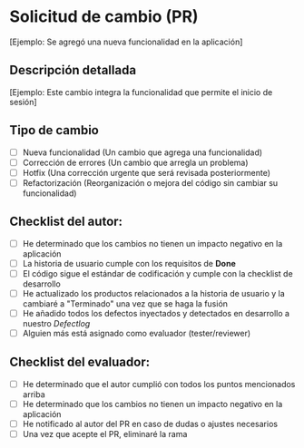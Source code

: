 # Solicitud de cambio (PR)

<!--- Agrega una breve descripción del cambio en una línea -->

[Ejemplo: Se agregó una nueva funcionalidad en la aplicación]

## Descripción detallada

<!-- Explica con más detalle lo que hiciste y por qué. Si instalaste alguna librería o dependencia, menciónalo -->

[Ejemplo: Este cambio integra la funcionalidad que permite el inicio de sesión]

## Tipo de cambio

<!--- ¿Qué hace este cambio? Pon una `x` en los espacios que aplican: -->

- [ ] Nueva funcionalidad (Un cambio que agrega una funcionalidad)
- [ ] Corrección de errores (Un cambio que arregla un problema)
- [ ] Hotfix (Una corrección urgente que será revisada posteriormente)
- [ ] Refactorización (Reorganización o mejora del código sin cambiar su funcionalidad)

## Checklist del autor:

<!--- Antes de hacer la solicitud, repasa los puntos siguientes y pon una `x` en todas las cajas que aplican -->

- [ ] He determinado que los cambios no tienen un impacto negativo en la aplicación
- [ ] La historia de usuario cumple con los requisitos de **Done**
- [ ] El código sigue el estándar de codificación y cumple con la checklist de desarrollo
- [ ] He actualizado los productos relacionados a la historia de usuario y la cambiaré a "Terminado" una vez que se haga la fusión
- [ ] He añadido todos los defectos inyectados y detectados en desarrollo a nuestro *Defectlog*
- [ ] Alguien más está asignado como evaluador (tester/reviewer)

## Checklist del evaluador:

<!--- Repasa los puntos siguientes, y pon una `x` en todas las cajas que aplican -->

- [ ] He determinado que el autor cumplió con todos los puntos mencionados arriba
- [ ] He determinado que los cambios no tienen un impacto negativo en la aplicación
- [ ] He notificado al autor del PR en caso de dudas o ajustes necesarios
- [ ] Una vez que acepte el PR, eliminaré la rama

<!-- ## Registro de cambios

Historial de cambios en la plantilla
| Tipo de versión | Descripción | Fecha | Colaborador |
| --------------- | ----------- | ----- | ----------- |
| 1.0 | Primera versión de la plantilla | 22/04/2025 | Ian Julián Estrada Castro |
| 1.1 | Publicar en docusaurus | 26/04/2025 | Daniel Queijeiro Albo |
| 1.2 | Corrección de errores ortográficos | 01/05/2025 | Ian Julián Estrada Castro |
| 1.3 | Añadir sección para registrar defectos a la plantilla | 16/05/2025 | Rommel Toledo C. |
 -->
 

